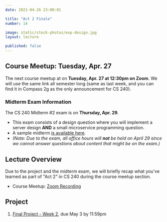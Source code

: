 ```yaml
---
date: 2021-04-26 23:00:01

title: "Act 2 Finale"
number: 14

image: static/stock-photos/exp-design.jpg
layout: lecture

published: false
---
```


## Course Meetup: Tuesday, Apr. 27

The next course meetup at on **Tuesday, Apr. 27 at 12:30pm on Zoom**.  We will use the same link all semester long (same as last week, and you can find it in Compass 2g as the only announcement for CS 240).

### Midterm Exam Information

The CS 240 Midterm #2 exam is on **Thursday, Apr. 29**.

- This exam consists of a design question where you will implement a server design **AND** a small microservice programming question.
- A sample midterm [is available here](https://courses.engr.illinois.edu/cs240/sp2021/pages/sample-midterm2.html).
- *(Note: Due to the exam, all office hours will **not** be held on April 29 since we cannot answer questions about content that might be on the exam.)*


## Lecture Overview

Due to the project and the midterm exam, we will briefly recap what you've learned as part of "Act 2" in CS 240 during the course meetup section.

- Course Meetup: <a href="https://mediaspace.illinois.edu/media/t/1_ypfe5fty">Zoom Recording</a>


## Project

1. [Final Project - Week 2](/cs240/sp2021/project/week2/), due May 3 by 11:59pm
